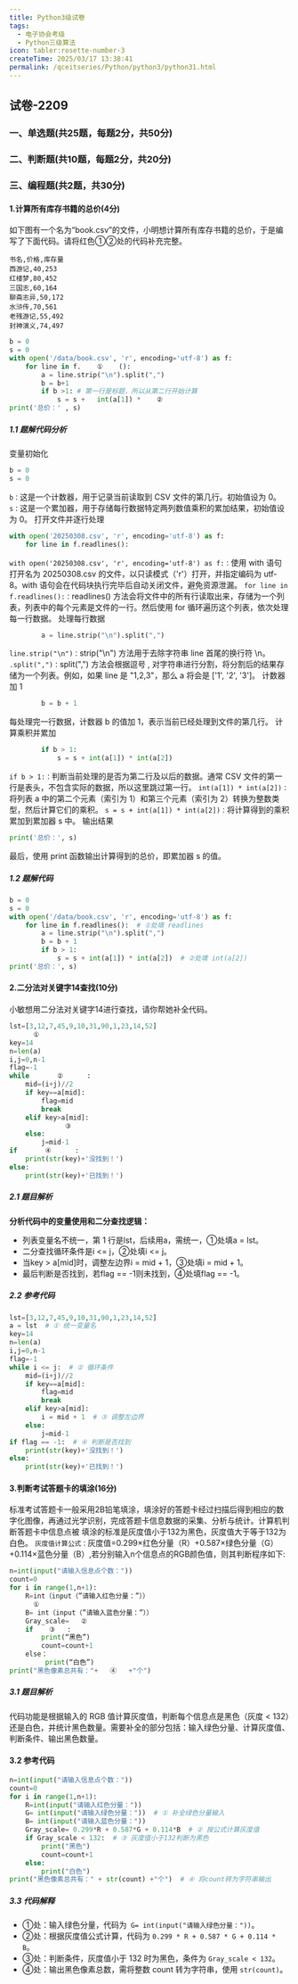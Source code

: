 ```yaml
---
title: Python3级试卷
tags:
  - 电子协会考级
  - Python三级算法
icon: tabler:rosette-number-3
createTime: 2025/03/17 13:38:41
permalink: /qceitseries/Python/python3/python31.html
---
```


## 试卷-2209
### 一、单选题(共25题，每题2分，共50分)
### 二、判断题(共10题，每题2分，共20分)
### 三、编程题(共2题，共30分)
#### 1.计算所有库存书籍的总价(4分)
如下图有一个名为“book.csv”的文件，小明想计算所有库存书籍的总价，于是编写了下面代码。请将红色①②处的代码补充完整。

```text
书名,价格,库存量
西游记,40,253
红楼梦,80,452
三国志,60,164
聊斋志异,50,172
水浒传,70,561
老残游记,55,492
封神演义,74,497
```

```python
b = 0
s = 0
with open('/data/book.csv', 'r', encoding='utf-8') as f:
    for line in f.    ①    ():
        a = line.strip("\n").split(",")
        b = b+1
        if b >1: # 第一行是标题，所以从第二行开始计算
            s = s +   int(a[1]) *    ②     
print('总价：' , s)
```
##### 1.1 题解代码分析
变量初始化
```python
b = 0  
s = 0  
```
```b：```这是一个计数器，用于记录当前读取到 CSV 文件的第几行。初始值设为 0。
```s：```这是一个累加器，用于存储每行数据特定两列数值乘积的累加结果，初始值设为 0。
打开文件并逐行处理
```python
with open('20250308.csv', 'r', encoding='utf-8') as f:
    for line in f.readlines():
```
```with open('20250308.csv', 'r', encoding='utf-8') as f:：```使用 with 语句打开名为 20250308.csv 的文件，以只读模式（'r'）打开，并指定编码为 utf-8。with 语句会在代码块执行完毕后自动关闭文件，避免资源泄漏。
```for line in f.readlines():：```readlines() 方法会将文件中的所有行读取出来，存储为一个列表，列表中的每个元素是文件的一行。然后使用 for 循环遍历这个列表，依次处理每一行数据。
处理每行数据
```python
        a = line.strip("\n").split(",")
```
```line.strip("\n")：```strip("\n") 方法用于去除字符串 line 首尾的换行符 \n。
```.split(",")：```split(",") 方法会根据逗号 , 对字符串进行分割，将分割后的结果存储为一个列表。例如，如果 line 是 "1,2,3"，那么 a 将会是 ['1', '2', '3']。
计数器加 1
```python
        b = b + 1  
```
每处理完一行数据，计数器 b 的值加 1，表示当前已经处理到文件的第几行。
计算乘积并累加
```python
        if b > 1:  
            s = s + int(a[1]) * int(a[2])  
```
```if b > 1:：```判断当前处理的是否为第二行及以后的数据。通常 CSV 文件的第一行是表头，不包含实际的数据，所以这里跳过第一行。
```int(a[1]) * int(a[2])：```将列表 a 中的第二个元素（索引为 1）和第三个元素（索引为 2）转换为整数类型，然后计算它们的乘积。
```s = s + int(a[1]) * int(a[2])：```将计算得到的乘积累加到累加器 s 中。
输出结果
```python
print('总价：', s)
```
最后，使用 print 函数输出计算得到的总价，即累加器 s 的值。

##### 1.2 题解代码
```python
b = 0  
s = 0  
with open('/data/book.csv', 'r', encoding='utf-8') as f:
    for line in f.readlines():  # ①处填 readlines
        a = line.strip("\n").split(",")  
        b = b + 1  
        if b > 1:  
            s = s + int(a[1]) * int(a[2])  # ②处填 int(a[2])
print('总价：', s)   
```
#### 2.二分法对关键字14查找(10分)
小敏想用二分法对关键字14进行查找，请你帮她补全代码。
```python
lst=[3,12,7,45,9,10,31,90,1,23,14,52]
      ①      
key=14
n=len(a)
i,j=0,n-1
flag=-1
while       ②      :
    mid=(i+j)//2
    if key==a[mid]:
        flag=mid
        break
    elif key>a[mid]:
              ③      
    else:
        j=mid-1
if       ④      :
    print(str(key)+'没找到！')
else:
    print(str(key)+'已找到！')
```
##### 2.1 题目解析
**分析代码中的变量使用和二分查找逻辑：**
+ 列表变量名不统一，第 1 行是lst，后续用a，需统一，①处填a = lst。
+ 二分查找循环条件是i <= j，②处填i <= j。
+ 当key > a[mid]时，调整左边界i = mid + 1，③处填i = mid + 1。
+ 最后判断是否找到，若flag == -1则未找到，④处填flag == -1。
##### 2.2 参考代码
````python
lst=[3,12,7,45,9,10,31,90,1,23,14,52]
a = lst  # ① 统一变量名
key=14
n=len(a)
i,j=0,n-1
flag=-1
while i <= j:  # ② 循环条件
    mid=(i+j)//2
    if key==a[mid]:
        flag=mid
        break
    elif key>a[mid]:
        i = mid + 1  # ③ 调整左边界
    else:
        j=mid-1
if flag == -1:  # ④ 判断是否找到
    print(str(key)+'没找到！')
else:
    print(str(key)+'已找到！')
````
#### 3.判断考试答题卡的填涂(16分)
标准考试答题卡一般采用2B铅笔填涂，填涂好的答题卡经过扫描后得到相应的数字化图像，再通过光学识别，完成答题卡信息数据的采集、分析与统计。计算机判断答题卡中信息点被
填涂的标准是灰度值小于132为黑色，灰度值大于等于132为白色。
```灰度值计算公式：```灰度值=0.299×红色分量（R）+0.587×绿色分量（G）+0.114×蓝色分量（B）,若分别输入n个信息点的RGB颜色值，则其判断程序如下:  
```python
n=int(input("请输入信息点个数："))
count=0
for i in range(1,n+1):
    R=int（input（”请输入红色分量：”）） 
      ①   
    B= int（input（”请输入蓝色分量：”）） 
    Gray_scale=   ②   
    if    ③   :
        print(“黑色”) 
        count=count+1
    else： 
         print(“白色”) 
print("黑色像素总共有："+   ④   +"个")
```
##### 3.1 题目解析
代码功能是根据输入的 RGB 值计算灰度值，判断每个信息点是黑色（灰度 < 132）还是白色，并统计黑色数量。需要补全的部分包括：输入绿色分量、计算灰度值、判断条件、输出黑色数量。
#### 3.2 参考代码
```python
n=int(input("请输入信息点个数："))
count=0
for i in range(1,n+1):
    R=int(input("请输入红色分量："))
    G= int(input("请输入绿色分量："))  # ① 补全绿色分量输入
    B= int(input("请输入蓝色分量："))
    Gray_scale= 0.299*R + 0.587*G + 0.114*B  # ② 按公式计算灰度值
    if Gray_scale < 132:  # ③ 灰度值小于132判断为黑色
        print("黑色")
        count=count+1
    else:
        print("白色")
print("黑色像素总共有：" + str(count) +"个")  # ④ 将count转为字符串输出
```
##### 3.3 代码解释
+ ①处：输入绿色分量，代码为``` G= int(input("请输入绿色分量："))```。
+ ②处：根据灰度值公式计算，代码为 ```0.299 * R + 0.587 * G + 0.114 * B```。
+ ③处：判断条件，灰度值小于 132 时为黑色，条件为 ```Gray_scale < 132```。
+ ④处：输出黑色像素总数，需将整数 count 转为字符串，使用 ```str(count)```。